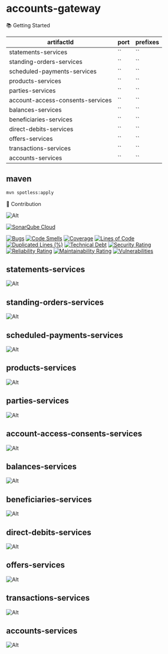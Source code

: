 # accounts-gateway

📚 Getting Started

|            artifactId            |   port    | prefixes |
|----------------------------------|-----------|----------|
| statements-services              | ``   | `` |
| standing-orders-services         | ``   | `` |
| scheduled-payments-services      | ``   | `` |
| products-services                | ``   | `` |
| parties-services                 | ``   | `` |
| account-access-consents-services | ``   | `` |
| balances-services                | ``   | `` |
| beneficiaries-services           | ``   | `` |
| direct-debits-services           | ``   | `` |
| offers-services                  | ``   | `` |
| transactions-services            | ``   | `` |
| accounts-services                | ``   | `` |

## maven

```bash
mvn spotless:apply
```

🤝 Contribution

![Alt](https://repobeats.axiom.co/api/embed/6c70cd7eb66e6457dd1727fbbfa6ce27a244338f.svg "Repobeats analytics image")

[![SonarQube Cloud](https://sonarcloud.io/images/project_badges/sonarcloud-light.svg)](https://sonarcloud.io/summary/new_code?id=rock-hu_accounts-gateway)

[![Bugs](https://sonarcloud.io/api/project_badges/measure?project=rock-hu_accounts-gateway&metric=bugs)](https://sonarcloud.io/summary/new_code?id=rock-hu_accounts-gateway)
[![Code Smells](https://sonarcloud.io/api/project_badges/measure?project=rock-hu_accounts-gateway&metric=code_smells)](https://sonarcloud.io/summary/new_code?id=rock-hu_accounts-gateway)
[![Coverage](https://sonarcloud.io/api/project_badges/measure?project=rock-hu_accounts-gateway&metric=coverage)](https://sonarcloud.io/summary/new_code?id=rock-hu_accounts-gateway)
[![Lines of Code](https://sonarcloud.io/api/project_badges/measure?project=rock-hu_accounts-gateway&metric=ncloc)](https://sonarcloud.io/summary/new_code?id=rock-hu_accounts-gateway)
[![Duplicated Lines (%)](https://sonarcloud.io/api/project_badges/measure?project=rock-hu_accounts-gateway&metric=duplicated_lines_density)](https://sonarcloud.io/summary/new_code?id=rock-hu_accounts-gateway)
[![Technical Debt](https://sonarcloud.io/api/project_badges/measure?project=rock-hu_accounts-gateway&metric=sqale_index)](https://sonarcloud.io/summary/new_code?id=rock-hu_accounts-gateway)
[![Security Rating](https://sonarcloud.io/api/project_badges/measure?project=rock-hu_accounts-gateway&metric=security_rating)](https://sonarcloud.io/summary/new_code?id=rock-hu_accounts-gateway)
[![Reliability Rating](https://sonarcloud.io/api/project_badges/measure?project=rock-hu_accounts-gateway&metric=reliability_rating)](https://sonarcloud.io/summary/new_code?id=rock-hu_accounts-gateway)
[![Maintainability Rating](https://sonarcloud.io/api/project_badges/measure?project=rock-hu_accounts-gateway&metric=sqale_rating)](https://sonarcloud.io/summary/new_code?id=rock-hu_accounts-gateway)
[![Vulnerabilities](https://sonarcloud.io/api/project_badges/measure?project=rock-hu_accounts-gateway&metric=vulnerabilities)](https://sonarcloud.io/summary/new_code?id=rock-hu_accounts-gateway)

## statements-services

![Alt](https://repobeats.axiom.co/api/embed/26ca811156510fc998e9e0d0e91c734c91fb9650.svg "Repobeats analytics image")

## standing-orders-services

![Alt](https://repobeats.axiom.co/api/embed/f9c25beed25974a06401d58b7480a1057d014820.svg "Repobeats analytics image")

## scheduled-payments-services

![Alt](https://repobeats.axiom.co/api/embed/dab2d0fe94928104a6f722a9754101f39af36a3b.svg "Repobeats analytics image")

## products-services

![Alt](https://repobeats.axiom.co/api/embed/f4b7880d4fe85e9f7db810e6e4b426a4bd99b650.svg "Repobeats analytics image")

## parties-services

![Alt](https://repobeats.axiom.co/api/embed/52217b87d2808f9940544d3215ed3faf27cab1ba.svg "Repobeats analytics image")

## account-access-consents-services

![Alt](https://repobeats.axiom.co/api/embed/6c70cd7eb66e6457dd1727fbbfa6ce27a244338f.svg "Repobeats analytics image")

## balances-services

![Alt](https://repobeats.axiom.co/api/embed/b2ad9b64663048e058a2ecb5edf2fdaa1f7ea582.svg "Repobeats analytics image")

## beneficiaries-services

![Alt](https://repobeats.axiom.co/api/embed/d53d2f110bb50afe70b2c3f629356a759f1e937b.svg "Repobeats analytics image")

## direct-debits-services

![Alt](https://repobeats.axiom.co/api/embed/88b771be9ec04479f1b8b76e9149bbb6ef4f62a4.svg "Repobeats analytics image")

## offers-services

![Alt](https://repobeats.axiom.co/api/embed/d4cf7922479fcc3027db9951a907371eb1e94a68.svg "Repobeats analytics image")

## transactions-services

![Alt](https://repobeats.axiom.co/api/embed/8897fd43477dc415ecf1badc195245524eb04eab.svg "Repobeats analytics image")

## accounts-services

![Alt](https://repobeats.axiom.co/api/embed/e8afd5ff3e9fb9aba37dca4431dfa130703000b4.svg "Repobeats analytics image")

